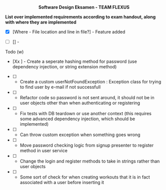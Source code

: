 
<p align="center">
  <strong>Software Design Eksamen - TEAM FLEXUS</strong>
</p>



<strong>List over implemented requirements according to exam handout, along with where they are implemented</strong>
- [X] [Where - File location and line in file?] - Feature added
- [ ] [] -  


Todo (w)
- [Xx ] - Create a seperate hashing method for password (use dependency injection, or string extension method)
- [ ] - Create a custom userNotFoundException : Exception class for trying to find user by e-mail if not successfull
- [ ] - Refactor code so password is not sent around, it should not be in user objects other than when authenticating or registering
- [ ] - Fix tests with DB teardown or use another context (this requires some advanced dependency injection, which should be implemented)
- [ ] - Can throw custom exception when something goes wrong
- [ ] - Move password checking logic from signup presenter to register method in user service
- [ ] - Change the login and register methods to take in strings rather than user objects
- [ ] - Some sort of check for when creating workouts that it is in fact associated with a user before inserting it

